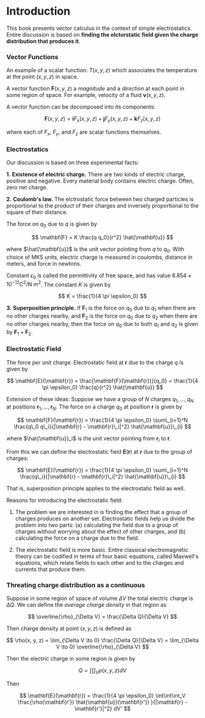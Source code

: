 # Introduction

This book presents vector calculus in the context of simple electrostatics.
Entire discussion is based on **finding the elctorstatic field given the charge distribution that produces it**.

### Vector Functions

An example of a scalar function: $T(x, y, z)$ which associates the temperature at the point $(x, y, z)$ in space.

A vector function $\mathbf{F}(x, y, z)$ a _magnitude_ and a _direction_ at each point in some region of space. For example, velocity of a fluid $\mathbf{v}(x, y, z)$.

A vector function can be decomposed into its components:

$$
\mathbf{F}(x, y, z) = \mathbf{i} F_x(x, y, z) + \mathbf{j} F_y(x, y, z) + \mathbf{k} F_z(x, y, z)
$$

where each of $F_x$, $F_y$, and $F_z$ are scalar functions themselves.

### Electrostatics
Our discussion is based on three experimental facts:

**1.** **Existence of electric charge.** There are two kinds of electric charge, positive and negative. Every material body contains electric charge. Often, zero net charge.

**2.** **Coulomb's law.** The elctrostatic force between two charged particles is
proportional to the product of their charges and inversely proportional to the square of their distance.

The force on $q_0$ due to $q$ is given by

$$
\mathbf{F} = K \frac{q q_0}{r^2} \hat{\mathbf{u}}
$$

where $\hat{\mathbf{u}}$ is the unit vector pointing from $q$ to $q_0$. With
choice of MKS units, electric charge is measured in coulombs, distance in meters, and force in newtons.

Constant $\epsilon_0$ is called the permittivity of free space, and has
value $8.854 \times 10^{-12} \text{C}^2/\text{N m}^2$.
The constant $K$ is given by

$$
K = \frac{1}{4 \pi \epsilon_0}
$$

**3.** **Superposition principle.** If $\mathbf{F}_1$ is the force on $q_0$ due to $q_1$ when there are no other charges nearby, and $\mathbf{F}_2$ is the force on $q_0$ due to $q_2$ when there are no other charges nearby, then the force on $q_0$ due to both $q_1$ and $q_2$ is given by $\mathbf{F}_1 + \mathbf{F}_2$.

### Electrostatic Field
The force per unit charge. Electrostatic field at $\mathbf{r}$ due to the
charge $q$ is given by

$$
\mathbf{E}(\mathbf{r}) = \frac{\mathbf{F}(\mathbf{r})}{q_0}
= \frac{1}{4 \pi \epsilon_0} \frac{q}{r^2} \hat{\mathbf{u}}
$$

Extension of these ideas: Suppose we have a group of $N$ charges $q_1, \ldots, q_N$ at positions $\mathbf{r}_1, \ldots, \mathbf{r}_N$. The force on a charge $q_0$ at position $\mathbf{r}$ is given by

$$
\mathbf{F}(\mathbf{r}) = \frac{1}{4 \pi \epsilon_0} \sum\_{i=1}^N \frac{q\_0 q\_i}{|\mathbf{r} - \mathbf{r}\_i|^2} \hat{\mathbf{u}}\_{i}
$$

where $\hat{\mathbf{u}}_i$ is the unit vector pointing from $\mathbf{r}_i$ to $\mathbf{r}$.

From this we can define the electrostatic field $\mathbf{E}(\mathbf{r})$ at $\mathbf{r}$ due to the group of charges:

$$
\mathbf{E}(\mathbf{r}) = \frac{1}{4 \pi \epsilon_0} \sum\_{i=1}^N \frac{q\_i}{|\mathbf{r} - \mathbf{r}\_i|^2} \hat{\mathbf{u}}\_{i}
$$

That is, superposition principle applies to the electrostatic field as well.

Reasons for introducing the electrostatic field:
1. The problem we are interested in is finding the effect that a group of charges produces on another set. Electrostatic fields  help us divide the problem into two parts: (a) calculating the field due to a group of charges
without worrying about the effect of other charges, and (b) calculating the force on a charge due to the field.

2. The electrostatic field is more basic. Entire classical electromagnetic theory can be codified in terms of four basic equations, called Maxwell's equations, which relate fields to each other and to the charges and currents that produce them.

### Threating charge distribution as a continuous
Suppose in some region of space of volume $\Delta V$ the total electric charge is $\Delta Q$. We can define the _average charge density_ in that region as

$$
\overline{\rho}_{\Delta V} = \frac{\Delta Q}{\Delta V}
$$

Then charge density at point $(x, y, z)$ is defined as

$$
\rho(x, y, z) = \lim_{\Delta V \to 0} \frac{\Delta Q}{\Delta V}
= \lim_{\Delta V \to 0} \overline{\rho}_{\Delta V}
$$

Then the electric charge in some region is given by

$$
Q = \int\int\int_V \rho(x, y, z) dV
$$

Then

$$
\mathbf{E}(\mathbf{r}) = \frac{1}{4 \pi \epsilon_0} \int\int\int_V \frac{\rho(\mathbf{r'})
\hat{\mathbf{u}}(\mathbf{r'})
}{|\mathbf{r} - \mathbf{r'}|^2}  dV'
$$

